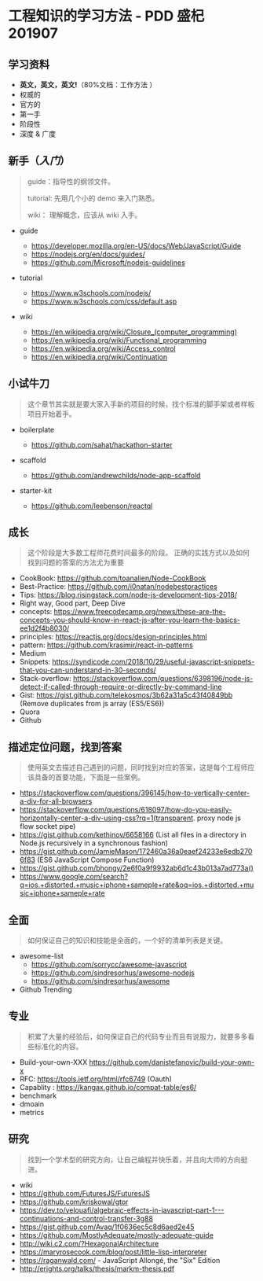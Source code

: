 # 工程知识的学习方法 - PDD 盛杞 201907

## 学习资料

- **英文，英文，英文!**（80%文档：工作方法 ）
- 权威的
- 官方的
- 第一手
- 阶段性
- 深度 & 广度

## 新手（_入门_）

> guide：指导性的纲领文件。
>
> tutorial: 先用几个小的 demo 来入门熟悉。
>
> wiki： 理解概念，应该从 wiki 入手。

- guide
  - https://developer.mozilla.org/en-US/docs/Web/JavaScript/Guide
  - https://nodejs.org/en/docs/guides/
  - https://github.com/Microsoft/nodejs-guidelines
- tutorial
  - https://www.w3schools.com/nodejs/
  - https://www.w3schools.com/css/default.asp
- wiki

  - https://en.wikipedia.org/wiki/Closure_(computer_programming)
  - https://en.wikipedia.org/wiki/Functional_programming
  - https://en.wikipedia.org/wiki/Access_control
  - https://en.wikipedia.org/wiki/Continuation

## 小试牛刀

> 这个章节其实就是要大家入手新的项目的时候，找个标准的脚手架或者样板项目开始着手。

- boilerplate
  - https://github.com/sahat/hackathon-starter
- scaffold
  - https://github.com/andrewchilds/node-app-scaffold
- starter-kit

  - https://github.com/leebenson/reactql

## 成长

> 这个阶段是大多数工程师花费时间最多的阶段。
> 正确的实践方式以及如何找到问题的答案的方法尤为重要

- CookBook: https://github.com/toanalien/Node-CookBook
- Best-Practice: https://github.com/i0natan/nodebestpractices
- Tips: https://blog.risingstack.com/node-js-development-tips-2018/
- Right way, Good part, Deep Dive
- concepts: https://www.freecodecamp.org/news/these-are-the-concepts-you-should-know-in-react-js-after-you-learn-the-basics-ee1d2f4b8030/
- principles: https://reactjs.org/docs/design-principles.html
- pattern: https://github.com/krasimir/react-in-patterns
- Medium
- Snippets: https://syndicode.com/2018/10/29/useful-javascript-snippets-that-you-can-understand-in-30-seconds/
- Stack-overflow: https://stackoverflow.com/questions/6398196/node-js-detect-if-called-through-require-or-directly-by-command-line
- Gist: https://gist.github.com/telekosmos/3b62a31a5c43f40849bb (Remove duplicates from js array (ES5/ES6))
- Quora
- Github

## 描述定位问题，找到答案

> 使用英文去描述自己遇到的问题，同时找到对应的答案，这是每个工程师应该具备的首要功能，下面是一些案例。

- https://stackoverflow.com/questions/396145/how-to-vertically-center-a-div-for-all-browsers
- https://stackoverflow.com/questions/618097/how-do-you-easily-horizontally-center-a-div-using-css?rq=1(transparent. proxy node js flow socket pipe)
- https://gist.github.com/kethinov/6658166 (List all files in a directory in Node.js recursively in a synchronous fashion)
- https://gist.github.com/JamieMason/172460a36a0eaef24233e6edb2706f83 (ES6 JavaScript Compose Function)
- https://gist.github.com/bhongy/2e6f0a9f9932ab6d1c43b013a7ad773a()
- https://www.google.com/search?q=ios.+distorted.+music+iphone+sameple+rate&oq=ios.+distorted.+music+iphone+sameple+rate

## 全面

> 如何保证自己的知识和技能是全面的，一个好的清单列表是关键。

- awesome-list
  - https://github.com/sorrycc/awesome-javascript
  - https://github.com/sindresorhus/awesome-nodejs
  - https://github.com/sindresorhus/awesome
- Github Trending

## 专业

> 积累了大量的经验后，如何保证自己的代码专业而且有说服力，就要多多看些标准化的内容。

- Build-your-own-XXX https://github.com/danistefanovic/build-your-own-x
- RFC: https://tools.ietf.org/html/rfc6749 (Oauth)
- Capablity : https://kangax.github.io/compat-table/es6/
- benchmark
- dmoain
- metrics

## 研究

> 找到一个学术型的研究方向，让自己编程并快乐着，并且向大师的方向挺进。

- wiki
- https://github.com/FuturesJS/FuturesJS
- https://github.com/kriskowal/gtor
- https://dev.to/yelouafi/algebraic-effects-in-javascript-part-1---continuations-and-control-transfer-3g88
- https://gist.github.com/Avaq/1f0636ec5c8d6aed2e45
- https://github.com/MostlyAdequate/mostly-adequate-guide
- http://wiki.c2.com/?HexagonalArchitecture
- https://maryrosecook.com/blog/post/little-lisp-interpreter
- https://raganwald.com/ - JavaScript Allongé, the "Six" Edition
- http://erights.org/talks/thesis/markm-thesis.pdf
